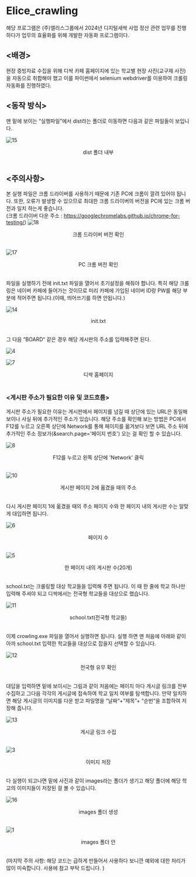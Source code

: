 # Elice_crawling
해당 프로그램은 (주)엘리스그룹에서 2024년 디지털새싹 사업 정산 관련 업무를 진행하다가 업무의 효율화를 위해 개발한 자동화 프로그램이다.

## <배경>
현장 증빙자료 수집을 위해 디싹 카페 홈페이지에 있는 학교별 현장 사진(교구재 사진)을 자동으로 취합해야 했고 이를 파이썬에서 selenium webdriver를 이용하여 크롤링 자동화를 진행하였다.

## <동작 방식>
맨 밑에 보이는 “실행파일”에서 dist라는 폴더로 이동하면 다음과 같은 파일들이 보입니다.

![15](https://github.com/user-attachments/assets/b9e813b5-bd61-47e8-838a-88a88274cb70)
<div align="center">dist 폴더 내부</div><br>


## <주의사항>
본 실행 파일은 크롬 드라이버를 사용하기 때문에 기존 PC에 크롬이 깔려 있어야 됩니다. 
또한, 오류가 발생할 수 있으므로 최대한 크롬 드라이버의 버전을 PC에 있는 크롬 버전과 일치 하는게 좋습니다.
<br>
(크롬 드라이버 다운 주소 : https://googlechromelabs.github.io/chrome-for-testing/)
![18](https://github.com/user-attachments/assets/7a4f7e6f-f7fd-4a83-8e4e-5a7aa7334708)
<div align="center">크롬 드라이버 버전 확인</div><br>

![17](https://github.com/user-attachments/assets/d801fb12-4b73-4078-91a5-7b408911a060)
<div align="center">PC 크롬 버전 확인</div><br>

파일을 실행하기 전에 init.txt 파일을 열어서 초기설정을 해줘야 합니다.
특히 해당 크롤링은 네이버 카페에 들어가는 것이므로 미리 카페에 가입된 네이버 ID랑 PW를 해당 부분에 적어주면 됩니다.(이때, 띄어쓰기를 하면 안됩니다.)

![14](https://github.com/user-attachments/assets/cdf0de22-80b2-49c2-8d22-ed20e4bbcd94)
<div align="center">init.txt</div><br>

그 다음 “BOARD“ 같은 경우 해당 게시판의 주소를 입력해주면 된다.

![4](https://github.com/user-attachments/assets/9f648f32-61f1-4dde-9385-9ac921b3c006)



![7](https://github.com/user-attachments/assets/ed1c3d03-0cb0-4800-9080-a62c1c077544)
<div align="center">디싹 홈페이지</div><br>

### <게시판 주소가 필요한 이유 및 코드흐름>
게시판 주소가 필요한 이유는 
게시판에서 페이지를 넘길 때 상단에 있는 URL은 동일해 보이나 사실 뒤에 추가적인 주소가 있습니다.
해당 주소를 확인해 보는 방법은 PC에서 F12를 누르고 오른쪽 상단에 Network를 통해 페이지를 옮겨보다 보면 URL 주소 뒤에 추가적인 주소 정보가(&search.page='페이지 번호') 오는 걸 확인 할 수 있습니다.

![8](https://github.com/user-attachments/assets/371de0de-b0da-47f6-a72f-0a36762d5f05)
<div align="center">F12를 누르고 왼쪽 상단에 'Network' 클릭</div><br>

![10](https://github.com/user-attachments/assets/f0e1dd83-5402-44fc-b2d2-a9c9e654f81e)
<div align="center">게시판 페이지 2에 옮겼을 때의 주소</div><br>

다시 게시판 페이지 1에 옮겼을 때의 주소
페이지 수와 한 페이지 내의 게시판 수는 알맞게 대입하면 됩니다.

![6](https://github.com/user-attachments/assets/41f53d47-7f82-43c4-87cb-673017ae40c2)
<div align="center">페이지 수</div><br>

![5](https://github.com/user-attachments/assets/bee3af61-4d92-4c1d-99ef-2d153cbede6d)
<div align="center">한 페이지 내의 게시판 수(20개)</div><br>

school.txt는 크롤링할 대상 학교들을 입력해 주면 됩니다. 이 때 한 줄에 학교 하나만 입력해 주셔야 되고 디싹에서는 전국형 학교들을 대상으로 했습니다. 

![11](https://github.com/user-attachments/assets/94db09c0-d250-491c-8f95-299214d0369e)
<div align="center">school.txt(전국형 학교들)</div><br>

이제 crowling.exe 파일을 열어서 실행하면 됩니다. 실행 하면 맨 처음에 아래와 같이 아까 school.txt 입력한 학교들을 대상으로 잡을지 선택할 수 있습니다.

![12](https://github.com/user-attachments/assets/4625b001-fda2-42ae-8590-347a33cb5b80)
<div align="center">전국형 유무 확인</div><br>

대답을 입력하면 밑에 보이시는 그림과 같이 처음에는 페이지 마다 게시글 링크를 전부 수집하고 그다음 각각의 게시글에 접속하여 학교 일치 여부를 탐색합니다. 만약 일치하면 해당 게시글의 이미지를 다운 받고 파일명을 “날짜“+”제목”+ “순번“을 조합하여 저장해 줍니다.

![13](https://github.com/user-attachments/assets/3b8d220c-c16c-4215-8d1d-230e6ddff847)
<div align="center">게시글 링크 수집</div><br>

![3](https://github.com/user-attachments/assets/03085669-4c3c-468f-9fb2-66e0c448871b)
<div align="center">이미지 저장</div><br>

다 실행이 되고나면 밑에 사진과 같이 images라는 폴더가 생기고 해당 폴더에 해당 학교의 이미지들이 저장된 걸 볼 수 있습니다.

![16](https://github.com/user-attachments/assets/55ee9d81-de99-4706-836d-d23c5f45ee1c)

<div align="center">images 폴더 생성</div><br>

![1](https://github.com/user-attachments/assets/030a05fa-e621-4e94-bf2c-65f0a9c63302)

<div align="center">images 폴더 안</div><br>


(마지막 주의 사항: 해당 코드는 급하게 만들어서 사용하다 보니깐 예외에 대한 처리가 많이 미숙합니다. 사용에 참고 부탁 드립니다. )

